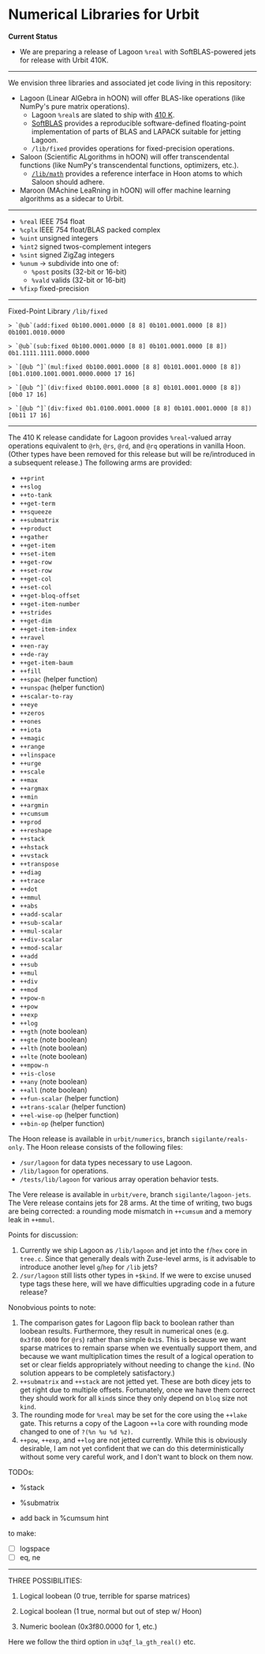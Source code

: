 #   Numerical Libraries for Urbit

**Current Status**

- We are preparing a release of Lagoon `%real` with SoftBLAS-powered jets for release with Urbit 410K.

---

We envision three libraries and associated jet code living in this repository:

- Lagoon (Linear AlGebra in hOON) will offer BLAS-like operations (like NumPy's pure matrix operations).
  - Lagoon `%real`s are slated to ship with [410 K](https://github.com/urbit/UIPs/pull/45).
  - [SoftBLAS](https://github.com/urbit/SoftBLAS) provides a reproducible software-defined floating-point implementation of parts of BLAS and LAPACK suitable for jetting Lagoon.
  - `/lib/fixed` provides operations for fixed-precision operations.
- Saloon (Scientific ALgorithms in hOON) will offer transcendental functions (like NumPy's transcendental functions, optimizers, etc.).
  - [`/lib/math`](https://github.com/sigilante/libmath) provides a reference interface in Hoon atoms to which Saloon should adhere.
- Maroon (MAchine LeaRning in hOON) will offer machine learning algorithms as a sidecar to Urbit.

---

- `%real` IEEE 754 float
- `%cplx` IEEE 754 float/BLAS packed complex
- `%uint` unsigned integers
- `%int2` signed twos-complement integers
- `%sint` signed ZigZag integers
- `%unum` → subdivide into one of:
  - `%post` posits (32-bit or 16-bit)
  - `%vald` valids (32-bit or 16-bit)
- `%fixp` fixed-precision

---

Fixed-Point Library `/lib/fixed`

```
> `@ub`(add:fixed 0b100.0001.0000 [8 8] 0b101.0001.0000 [8 8])
0b1001.0010.0000

> `@ub`(sub:fixed 0b100.0001.0000 [8 8] 0b101.0001.0000 [8 8])
0b1.1111.1111.0000.0000

> `[@ub ^]`(mul:fixed 0b100.0001.0000 [8 8] 0b101.0001.0000 [8 8])
[0b1.0100.1001.0001.0000.0000 17 16]

> `[@ub ^]`(div:fixed 0b100.0001.0000 [8 8] 0b101.0001.0000 [8 8])
[0b0 17 16]

> `[@ub ^]`(div:fixed 0b1.0100.0001.0000 [8 8] 0b101.0001.0000 [8 8])
[0b11 17 16]
```

---

The 410 K release candidate for Lagoon provides `%real`-valued array operations equivalent to `@rh`, `@rs`, `@rd`, and `@rq` operations in vanilla Hoon.  (Other types have been removed for this release but will be re/introduced in a subsequent release.)  The following arms are provided:

- `++print`
- `++slog`
- `++to-tank`
- `++get-term`
- `++squeeze`
- `++submatrix`
- `++product`
- `++gather`
- `++get-item`
- `++set-item`
- `++get-row`
- `++set-row`
- `++get-col`
- `++set-col`
- `++get-bloq-offset`
- `++get-item-number`
- `++strides`
- `++get-dim`
- `++get-item-index`
- `++ravel`
- `++en-ray`
- `++de-ray`
- `++get-item-baum`
- `++fill`
- `++spac` (helper function)
- `++unspac` (helper function)
- `++scalar-to-ray`
- `++eye`
- `++zeros`
- `++ones`
- `++iota`
- `++magic`
- `++range`
- `++linspace`
- `++urge`
- `++scale`
- `++max`
- `++argmax`
- `++min`
- `++argmin`
- `++cumsum`
- `++prod`
- `++reshape`
- `++stack`
- `++hstack`
- `++vstack`
- `++transpose`
- `++diag`
- `++trace`
- `++dot`
- `++mmul`
- `++abs`
- `++add-scalar`
- `++sub-scalar`
- `++mul-scalar`
- `++div-scalar`
- `++mod-scalar`
- `++add`
- `++sub`
- `++mul`
- `++div`
- `++mod`
- `++pow-n`
- `++pow`
- `++exp`
- `++log`
- `++gth` (note boolean)
- `++gte` (note boolean)
- `++lth` (note boolean)
- `++lte` (note boolean)
- `++mpow-n`
- `++is-close`
- `++any` (note boolean)
- `++all` (note boolean)
- `++fun-scalar` (helper function)
- `++trans-scalar` (helper function)
- `++el-wise-op` (helper function)
- `++bin-op` (helper function)

The Hoon release is available in `urbit/numerics`, branch `sigilante/reals-only`.  The Hoon release consists of the following files:

- `/sur/lagoon` for data types necessary to use Lagoon.
- `/lib/lagoon` for operations.
- `/tests/lib/lagoon` for various array operation behavior tests.

The Vere release is available in `urbit/vere`, branch `sigilante/lagoon-jets`.  The Vere release contains jets for 28 arms.  At the time of writing, two bugs are being corrected:  a rounding mode mismatch in `++cumsum` and a memory leak in `++mmul`.

Points for discussion:

1. Currently we ship Lagoon as `/lib/lagoon` and jet into the `f`/`hex` core in `tree.c`.  Since that generally deals with Zuse-level arms, is it advisable to introduce another level `g`/`hep` for `/lib` jets?
2. `/sur/lagoon` still lists other types in `+$kind`.  If we were to excise unused type tags these here, will we have difficulties upgrading code in a future release?

Nonobvious points to note:

1. The comparison gates for Lagoon flip back to boolean rather than loobean results.  Furthermore, they result in numerical ones (e.g. `0x3f80.0000` for `@rs`) rather than simple `0x1`s.  This is because we want sparse matrices to remain sparse when we eventually support them, and because we want multiplication times the result of a logical operation to set or clear fields appropriately without needing to change the `kind`.  (No solution appears to be completely satisfactory.)
2. `++submatrix` and `++stack` are not jetted yet.  These are both dicey jets to get right due to multiple offsets.  Fortunately, once we have them correct they should work for all `kind`s since they only depend on `bloq` size not `kind`.
3. The rounding mode for `%real` may be set for the core using the `++lake` gate.  This returns a copy of the Lagoon `++la` core with rounding mode changed to one of `?(%n %u %d %z)`.
4. `++pow`, `++exp`, and `++log` are not jetted currently.  While this is obviously desirable, I am not yet confident that we can do this deterministically without some very careful work, and I don't want to block on them now.

TODOs:

- %stack
- %submatrix

- add back in %cumsum hint

to make:

- [ ] logspace
- [ ] eq, ne

---

THREE POSSIBILITIES:

1. Logical loobean (0 true, terrible for sparse matrices)

2. Logical boolean (1 true, normal but out of step w/ Hoon)

3. Numeric boolean (0x3f80.0000 for 1, etc.)

Here we follow the third option in `u3qf_la_gth_real()` etc.
